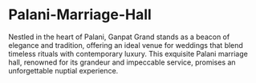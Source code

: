 # Palani-Marriage-Hall
Nestled in the heart of Palani, Ganpat Grand stands as a beacon of elegance and tradition, offering an ideal venue for weddings that blend timeless rituals with contemporary luxury. This exquisite Palani marriage hall, renowned for its grandeur and impeccable service, promises an unforgettable nuptial experience.
